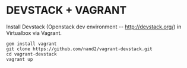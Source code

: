 DEVSTACK + VAGRANT
==================
Install Devstack (Openstack dev environment -- http://devstack.org/) in Virtualbox via Vagrant.

```
gem install vagrant
git clone https://github.com/nand2/vagrant-devstack.git
cd vagrant-devstack
vagrant up
```